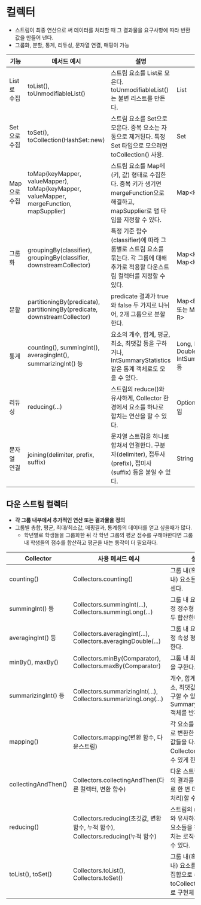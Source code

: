 # 컬렉터
- 스트림이 최종 연산으로 써 데이터를 처리할 때 그 결과물을 요구사항에 따라 반환값을 만들어 낸다.
- 그룹화, 분할, 통계, 리듀싱, 문자열 연결, 매핑이 가능

| 기능 | 메서드 예시 | 설명 | 반환 타입 |
|------|------------|------|----------|
| List로 수집 | toList(), toUnmodifiableList() | 스트림 요소를 List로 모은다. toUnmodifiableList()는 불변 리스트를 만든다. | List<T> |
| Set으로 수집 | toSet(), toCollection(HashSet::new) | 스트림 요소를 Set으로 모은다. 중복 요소는 자동으로 제거된다. 특정 Set 타입으로 모으려면 toCollection() 사용. | Set<T> |
| Map으로 수집 | toMap(keyMapper, valueMapper), toMap(keyMapper, valueMapper, mergeFunction, mapSupplier) | 스트림 요소를 Map에 (키, 값) 형태로 수집한다. 중복 키가 생기면 mergeFunction으로 해결하고, mapSupplier로 맵 타입을 지정할 수 있다. | Map<K, V> |
| 그룹화 | groupingBy(classifier), groupingBy(classifier, downstreamCollector) | 특정 기준 함수(classifier)에 따라 그룹별로 스트림 요소를 묶는다. 각 그룹에 대해 추가로 적용할 다운스트림 컬렉터를 지정할 수 있다. | Map<K, List<T>> 또는 Map<K, R> |
| 분할 | partitioningBy(predicate), partitioningBy(predicate, downstreamCollector) | predicate 결과가 true와 false 두 가지로 나뉘어, 2개 그룹으로 분할한다. | Map<Boolean, List<T>> 또는 Map<Boolean, R> |
| 통계 | counting(), summingInt(), averagingInt(), summarizingInt() 등 | 요소의 개수, 합계, 평균, 최소, 최댓값 등을 구하거나, IntSummaryStatistics 같은 통계 객체로도 모을 수 있다. | Long, Integer, Double, IntSummaryStatistics 등 |
| 리듀싱 | reducing(...) | 스트림의 reduce()와 유사하게, Collector 환경에서 요소를 하나로 합치는 연산을 할 수 있다. | Optional<T> 혹은 다른 타입 |
| 문자열 연결 | joining(delimiter, prefix, suffix) | 문자열 스트림을 하나로 합쳐서 연결한다. 구분자(delimiter), 접두사(prefix), 접미사(suffix) 등을 붙일 수 있다. | String |

## 다운 스트림 컬렉터
- **각 그룹 내부에서 추가적인 연산 또는 결과물을 정의**
- 그룹별 총합, 평균, 최대/최소값, 매핑결과, 통계등의 데이터를 얻고 싶을때가 많다.
	- 학년별로 학생들을 그룹화한 뒤 각 학년 그룹의 평균 점수를 구해야한다면 그룹 내 학생들의 점수를 합산하고 평균을 내는 동작이 더 필요하다.

| Collector | 사용 메서드 예시 | 설명 | 예시 반환 타입 |
|-----------|------------------|------|----------------|
| counting() | Collectors.counting() | 그룹 내(혹은 스트림 내) 요소들의 개수를 센다. | Long |
| summingInt() 등 | Collectors.summingInt(...), Collectors.summingLong(...) | 그룹 내 요소들의 특정 정수형 속성을 모두 합산한다. | Integer, Long 등 |
| averagingInt() 등 | Collectors.averagingInt(...), Collectors.averagingDouble(...) | 그룹 내 요소들의 특정 속성 평균값을 구한다. | Double |
| minBy(), maxBy() | Collectors.minBy(Comparator), Collectors.maxBy(Comparator) | 그룹 내 최소, 최댓값을 구한다. | Optional<T> |
| summarizingInt() 등 | Collectors.summarizingInt(...), Collectors.summarizingLong(...) | 개수, 합계, 평균, 최소, 최댓값을 동시에 구할 수 있는 SummaryStatistics 객체를 반환한다. | IntSummaryStatistics 등 |
| mapping() | Collectors.mapping(변환 함수, 다운스트림) | 각 요소를 다른 값으로 변환한 뒤, 변환된 값들을 다시 다른 Collector로 수집할 수 있게 한다. | 다운스트림 반환 타입에 따라 달라짐 |
| collectingAndThen() | Collectors.collectingAndThen(다른 컬렉터, 변환 함수) | 다운 스트림 컬렉터의 결과를 최종적으로 한 번 더 가공(후처리)할 수 있다. | 후처리 후의 타입 |
| reducing() | Collectors.reducing(초깃값, 변환 함수, 누적 함수), Collectors.reducing(누적 함수) | 스트림의 reduce()와 유사하게, 그룹 내 요소들을 하나로 합치는 로직을 정의할 수 있다. | 누적 로직에 따라 달라짐 |
| toList(), toSet() | Collectors.toList(), Collectors.toSet() | 그룹 내(혹은 스트림 내) 요소를 리스트나 집합으로 수집한다. toCollection(...)으로 구현체 지정 가능 | List<T>, Set<T> |
